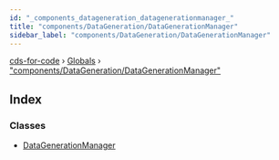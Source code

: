 ```yaml
---
id: "_components_datageneration_datagenerationmanager_"
title: "components/DataGeneration/DataGenerationManager"
sidebar_label: "components/DataGeneration/DataGenerationManager"
---
```


[cds-for-code](../index.md) › [Globals](../globals.md) › ["components/DataGeneration/DataGenerationManager"](_components_datageneration_datagenerationmanager_.md)

## Index

### Classes

* [DataGenerationManager](../classes/_components_datageneration_datagenerationmanager_.datagenerationmanager.md)
